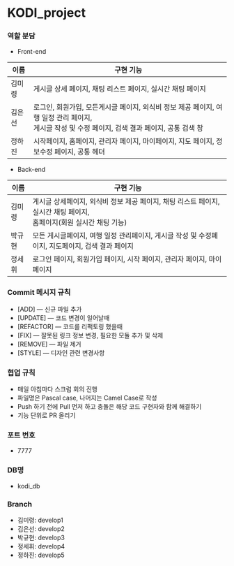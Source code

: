 # KODI_project
### 역할 분담
- Front-end </br>

|이름|구현 기능|
|----|----|
|김미령|게시글 상세 페이지, 채팅 리스트 페이지, 실시간 채팅 페이지|
|김은선|로그인, 회원가입, 모든게시글 페이지, 외식비 정보 제공 페이지, 여행 일정 관리 페이지,</br> 게시글 작성 및 수정 페이지, 검색 결과 페이지, 공통 검색 창|
|정하진|시작페이지, 홈페이지, 관리자 페이지, 마이페이지, 지도 페이지, 정보수정 페이지, 공통 헤더|

- Back-end </br>

|이름|구현 기능|
|----|----|
|김미령|게시글 상세페이지, 외식비 정보 제공 페이지, 채팅 리스트 페이지, 실시간 채팅 페이지, </br>홈페이지(회원 실시간 채팅 기능)|
|박규현|모든 게시글페이지, 여행 일정 관리페이지, 게시글 작성 및 수정페이지, 지도페이지, 검색 결과 페이지|
|정세휘|로그인 페이지, 회원가입 페이지, 시작 페이지, 관리자 페이지, 마이페이지|

### Commit 메시지 규칙
- [ADD] — 신규 파일 추가
- [UPDATE] — 코드 변경이 일어날때
- [REFACTOR] — 코드를 리팩토링 했을때
- [FIX] — 잘못된 링크 정보 변경, 필요한 모듈 추가 및 삭제
- [REMOVE] — 파일 제거
- [STYLE] — 디자인 관련 변경사항

### 협업 규칙
- 매일 아침마다 스크럼 회의 진행
- 파일명은 Pascal case, 나머지는 Camel Case로 작성
- Push 하기 전에 Pull 먼저 하고 충돌은 해당 코드 구현자와 함께 해결하기
- 기능 단위로 PR 올리기

### 포트 번호
- 7777

### DB명
- kodi_db

### Branch
- 김미령: develop1
- 김은선: develop2
- 박규현: develop3
- 정세휘: develop4
- 정하진: develop5
